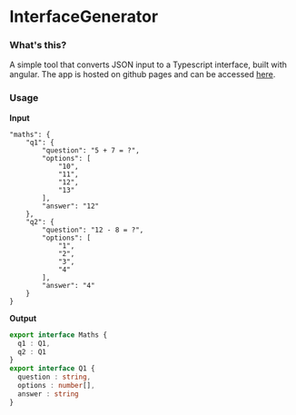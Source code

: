 # InterfaceGenerator

### What's this?
A simple tool that converts JSON input to a Typescript interface, built with angular.
The app is hosted on github pages and can be accessed [here](https://williamjuan027.github.io/interfaceGenerator/).

### Usage
**Input**
```
"maths": {
    "q1": {
        "question": "5 + 7 = ?",
        "options": [
            "10",
            "11",
            "12",
            "13"
        ],
        "answer": "12"
    },
    "q2": {
        "question": "12 - 8 = ?",
        "options": [
            "1",
            "2",
            "3",
            "4"
        ],
        "answer": "4"
    }
}
```  
**Output**
```ts
export interface Maths { 
  q1 : Q1, 
  q2 : Q1 
}
export interface Q1 { 
  question : string, 
  options : number[], 
  answer : string 
}
```
